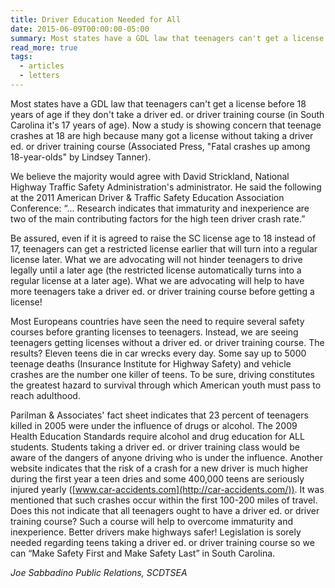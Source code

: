 ```yaml
---
title: Driver Education Needed for All
date: 2015-06-09T00:00:00-05:00
summary: Most states have a GDL law that teenagers can't get a license before 18 years of age if they don't take a driver education or driver training course. Now a study is showing concern that teenage crashes...
read_more: true
tags:
  - articles
  - letters
---
```

Most states have a GDL law that teenagers can't get a license before 18 years of age if they don't take a driver ed. or driver training course (in South Carolina it's 17 years of age). Now a study is showing concern that teenage crashes at 18 are high because many got a license without taking a driver ed. or driver training course (Associated Press, "Fatal crashes up among 18-year-olds" by Lindsey Tanner).

We believe the majority would agree with David Strickland, National Highway Traffic Safety Administration's administrator. He said the following at the 2011 American Driver & Traffic Safety Education Association Conference: &ldquo;... Research indicates that immaturity and inexperience are two of the main contributing factors for the high teen driver crash rate.&rdquo;

Be assured, even if it is agreed to raise the SC license age to 18 instead of 17, teenagers can get a restricted license earlier that will turn into a regular license later. What we are advocating will not hinder teenagers to drive legally until a later age (the restricted license automatically turns into a regular license at a later age). What we are advocating will help to have more teenagers take a driver ed. or driver training course before getting a license!

Most Europeans countries have seen the need to require several safety courses before granting licenses to teenagers. Instead, we are seeing teenagers getting licenses without a driver ed. or driver training course. The results? Eleven teens die in car wrecks every day. Some say up to 5000 teenage deaths (Insurance Institute for Highway Safety) and vehicle crashes are the number one killer of teens. To be sure, driving constitutes the greatest hazard to survival through which American youth must pass to reach adulthood.

Parilman & Associates' fact sheet indicates that 23 percent of teenagers killed in 2005 were under the influence of drugs or alcohol. The 2009 Health Education Standards require alcohol and drug education for ALL students. Students taking a driver ed. or driver training class would be aware of the dangers of anyone driving who is under the influence. Another website indicates that the risk of a crash for a new driver is much higher during the first year a teen dries and some 400,000 teens are seriously injured yearly ([www.car-accidents.com](http://car-accidents.com/)). It was mentioned that such crashes occur within the first 100-200 miles of travel. Does this not indicate that all teenagers ought to have a driver ed. or driver training course? Such a course will help to overcome immaturity and inexperience. Better drivers make highways safer! Legislation is sorely needed regarding teens taking a driver ed. or driver training course so we can &ldquo;Make Safety First and Make Safety Last&rdquo; in South Carolina.

*Joe Sabbadino*
*Public Relations, SCDTSEA*
